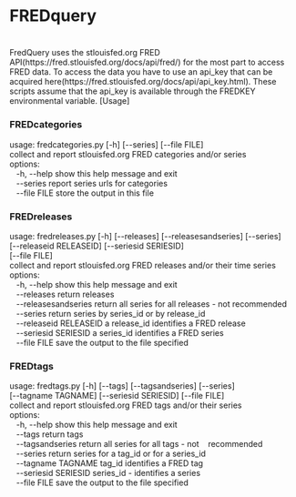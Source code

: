 
# FREDquery
#

<p>
FredQuery uses the stlouisfed.org FRED
API(https://fred.stlouisfed.org/docs/api/fred/) for the most part to
access FRED data. To access the data you have to use an api_key that can
be acquired here(https://fred.stlouisfed.org/docs/api/api_key.html).
These scripts assume that the api_key is available through the FREDKEY
environmental variable. 
</p〉


## [Usage]

### FREDcategories
<P>
usage: fredcategories.py [-h] [--series] [--file FILE]<br>
collect and report stlouisfed.org FRED categories and/or series<br>
options:<br>
&nbsp&nbsp  -h, --help   show this help message and exit<br>
&nbsp&nbsp  --series     report series urls for categories<br>
&nbsp&nbsp  --file FILE  store the output in this file<br>
</p>


### FREDreleases
<P>
usage: fredreleases.py [-h] [--releases] [--releasesandseries] [--series]<br>
                       [--releaseid RELEASEID] [--seriesid SERIESID]<br>
                       [--file FILE]<br>
collect and report stlouisfed.org FRED releases and/or their time series<br>
options:<br>
&nbsp&nbsp  -h, --help            show this help message and exit<br>
&nbsp&nbsp  --releases            return releases<br>
&nbsp&nbsp  --releasesandseries   return all series for all releases - not recommended<br>
&nbsp&nbsp  --series              return series by series_id or by release_id<br>
&nbsp&nbsp  --releaseid RELEASEID a release_id identifies a FRED release<br>
&nbsp&nbsp  --seriesid SERIESID   a series_id identifies a FRED series<br>
&nbsp&nbsp  --file FILE           save the output to the file specified<br>
</p>


### FREDtags
<P>
usage: fredtags.py [-h] [--tags] [--tagsandseries] [--series]<br>
                   [--tagname TAGNAME] [--seriesid SERIESID] [--file FILE]<br>
collect and report stlouisfed.org FRED tags and/or their series<br>
options:<br>
&nbsp&nbsp  -h, --help           show this help message and exit<br>
&nbsp&nbsp  --tags               return tags<br>
&nbsp&nbsp  --tagsandseries      return all series for all tags - not
&nbsp&nbsp  recommended<br>
&nbsp&nbsp  --series             return series for a tag_id or for a series_id<br>
&nbsp&nbsp  --tagname TAGNAME    tag_id identifies a FRED tag<br>
&nbsp&nbsp  --seriesid SERIESID  series_id - identifies a series<br>
&nbsp&nbsp  --file FILE          save the output to the file specified<br>
</p>


